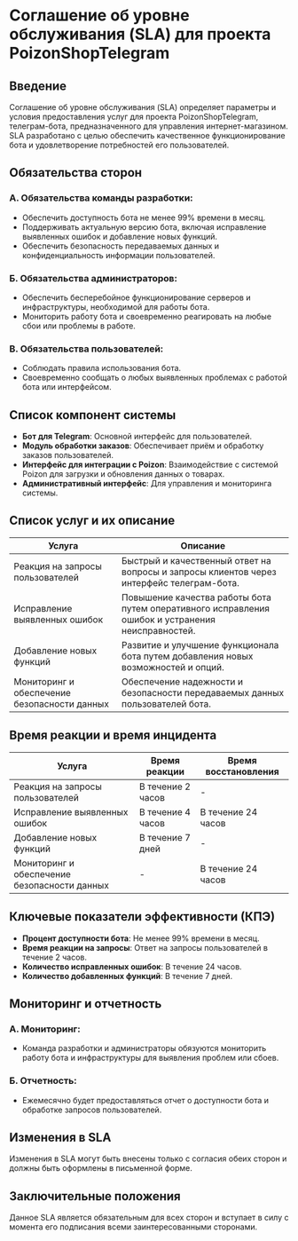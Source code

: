 # Соглашение об уровне обслуживания (SLA) для проекта PoizonShopTelegram

## Введение

Соглашение об уровне обслуживания (SLA) определяет параметры и условия предоставления услуг для проекта PoizonShopTelegram, телеграм-бота, предназначенного для управления интернет-магазином. SLA разработано с целью обеспечить качественное функционирование бота и удовлетворение потребностей его пользователей.

## Обязательства сторон

### А. Обязательства команды разработки:

- Обеспечить доступность бота не менее 99% времени в месяц.
- Поддерживать актуальную версию бота, включая исправление выявленных ошибок и добавление новых функций.
- Обеспечить безопасность передаваемых данных и конфиденциальность информации пользователей.

### Б. Обязательства администраторов:

- Обеспечить бесперебойное функционирование серверов и инфраструктуры, необходимой для работы бота.
- Мониторить работу бота и своевременно реагировать на любые сбои или проблемы в работе.

### В. Обязательства пользователей:

- Соблюдать правила использования бота.
- Своевременно сообщать о любых выявленных проблемах с работой бота или интерфейсом.

## Список компонент системы

- **Бот для Telegram**: Основной интерфейс для пользователей.
- **Модуль обработки заказов**: Обеспечивает приём и обработку заказов пользователей.
- **Интерфейс для интеграции с Poizon**: Взаимодействие с системой Poizon для загрузки и обновления данных о товарах.
- **Административный интерфейс**: Для управления и мониторинга системы.


## Список услуг и их описание

| Услуга                                      | Описание                                                                                       |
|---------------------------------------------|------------------------------------------------------------------------------------------------|
| Реакция на запросы пользователей            | Быстрый и качественный ответ на вопросы и запросы клиентов через интерфейс телеграм-бота.     |
| Исправление выявленных ошибок               | Повышение качества работы бота путем оперативного исправления ошибок и устранения неисправностей. |
| Добавление новых функций                    | Развитие и улучшение функционала бота путем добавления новых возможностей и опций.            |
| Мониторинг и обеспечение безопасности данных| Обеспечение надежности и безопасности передаваемых данных пользователей бота.                   |

## Время реакции и время инцидента

| Услуга                                      | Время реакции       | Время восстановления |
|---------------------------------------------|---------------------|----------------------|
| Реакция на запросы пользователей            | В течение 2 часов  | -                    |
| Исправление выявленных ошибок               | В течение 4 часов  | В течение 24 часов   |
| Добавление новых функций                    | В течение 7 дней    | -                    |
| Мониторинг и обеспечение безопасности данных| -                   | В течение 24 часов   |

## Ключевые показатели эффективности (КПЭ)

- **Процент доступности бота**: Не менее 99% времени в месяц.
- **Время реакции на запросы**: Ответ на запросы пользователей в течение 2 часов.
- **Количество исправленных ошибок**: В течение 24 часов.
- **Количество добавленных функций**: В течение 7 дней.

## Мониторинг и отчетность

### А. Мониторинг:

- Команда разработки и администраторы обязуются мониторить работу бота и инфраструктуры для выявления проблем или сбоев.

### Б. Отчетность:

- Ежемесячно будет предоставляться отчет о доступности бота и обработке запросов пользователей.

## Изменения в SLA

Изменения в SLA могут быть внесены только с согласия обеих сторон и должны быть оформлены в письменной форме.

## Заключительные положения

Данное SLA является обязательным для всех сторон и вступает в силу с момента его подписания всеми заинтересованными сторонами.

